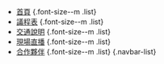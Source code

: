- [首頁](/) {.font-size--m .list}
- [議程表](/program) {.font-size--m .list}
- [交通說明](#) {.font-size--m .list}
- [現場直播](#) {.font-size--m .list} 
- [合作夥伴](/partner) {.font-size--m .list} 
{.navbar-list}